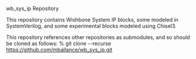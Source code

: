 wb_sys_ip Repository

This repository contains Wishbone System IP blocks, some modeled in SystemVerilog, and some experimental blocks modeled using Chisel3.

This repository references other repositories as submodules, and so should be cloned as follows:
% git clone --recurse https://github.com/mballance/wb_sys_ip.git

